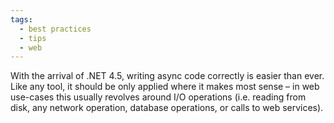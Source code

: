 ```yaml
---
tags:
  - best practices
  - tips
  - web
---
```


With the arrival of .NET 4.5, writing async code correctly is easier than ever. Like any tool, it should be only applied where it makes most sense – in web use-cases this usually revolves around I/O operations (i.e. reading from disk, any network operation, database operations, or calls to web services).